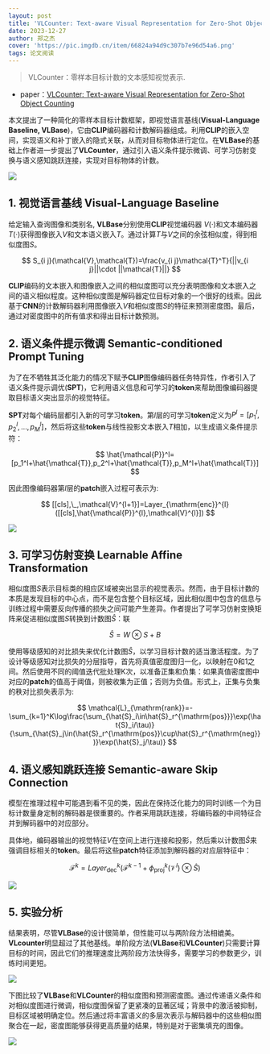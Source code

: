 ```yaml
---
layout: post
title: 'VLCounter: Text-aware Visual Representation for Zero-Shot Object Counting'
date: 2023-12-27
author: 郑之杰
cover: 'https://pic.imgdb.cn/item/66824a94d9c307b7e96d54a6.png'
tags: 论文阅读
---
```


> VLCounter：零样本目标计数的文本感知视觉表示.

- paper：[VLCounter: Text-aware Visual Representation for Zero-Shot Object Counting](https://arxiv.org/abs/2312.16580)

本文提出了一种简化的零样本目标计数框架，即视觉语言基线(**Visual-Language Baseline, VLBase**)，它由**CLIP**编码器和计数解码器组成。利用**CLIP**的嵌入空间，实现语义和补丁嵌入的隐式关联，从而对目标物体进行定位。在**VLBase**的基础上作者进一步提出了**VLCounter**，通过引入语义条件提示微调、可学习仿射变换与语义感知跳跃连接，实现对目标物体的计数。

![](https://pic.imgdb.cn/item/66824eacd9c307b7e9739c62.png)

## 1. 视觉语言基线 Visual-Language Baseline

给定输入查询图像和类别名, **VLBase**分别使用**CLIP**视觉编码器 $V(·)$和文本编码器 $T(·)$获得图像嵌入$V$和文本语义嵌入$T$。通过计算$T$与$V$之间的余弦相似度，得到相似度图$S$。


$$
S_{i j}(\mathcal{V},\mathcal{T})=\frac{v_{i j}\mathcal{T}^T}{||v_{i j}||\cdot ||\mathcal{T}||}
$$

**CLIP**编码的文本嵌入和图像嵌入之间的相似度图可以充分表明图像和文本嵌入之间的语义相似程度。这种相似度图是解码器定位目标对象的一个很好的线索。因此基于**CNN**的计数解码器利用图像嵌入$V$和相似度图$S$的特征来预测密度图。最后，通过对密度图中的所有值求和得出目标计数预测。

## 2. 语义条件提示微调 Semantic-conditioned Prompt Tuning

为了在不牺牲其泛化能力的情况下赋予**CLIP**图像编码器任务特异性，作者引入了语义条件提示调优(**SPT**)，它利用语义信息和可学习的**token**来帮助图像编码器提取目标语义突出显示的视觉特征。

**SPT**对每个编码层都引入新的可学习**token**。第$l$层的可学习**token**定义为$P^l = [p^l_1, p^l_2,...,p^l_M]$，然后将这些**token**与线性投影文本嵌入$T$相加，以生成语义条件提示符：

$$
\hat{\mathcal{P}}^l=[p_1^l+\hat{\mathcal{T}},p_2^l+\hat{\mathcal{T}},p_M^l+\hat{\mathcal{T}}]
$$

因此图像编码器第$l$层的**patch**嵌入过程可表示为:

$$
[[cls],\_,\mathcal{V}^{l+1}]=Layer_{\mathrm{enc}}^{l}([[cls],\hat{\mathcal{P}}^{l},\mathcal{V}^{l}])
$$

![](https://pic.imgdb.cn/item/66825166d9c307b7e97803a5.png)

## 3. 可学习仿射变换 Learnable Affine Transformation

相似度图$S$表示目标类的相应区域被突出显示的视觉表示。然而，由于目标计数的本质是发现目标的中心点，而不是包含整个目标区域，因此相似图中包含的信息与训练过程中需要反向传播的损失之间可能产生差异。作者提出了可学习仿射变换矩阵来促进相似度图$S$转换到计数图$\hat{S}$：联

$$
\hat{S}=W\otimes S+B
$$

使用等级感知的对比损失来优化计数图$\hat{S}$，以学习目标计数的适当激活程度。为了设计等级感知对比损失的分层指导，首先将真值密度图归一化，以映射在0和1之间。然后使用不同的阈值迭代批处理K次，以准备正集和负集：如果真值密度图中对应的**patch**的值高于阈值，则被收集为正值；否则为负值。形式上，正集与负集的秩对比损失表示为:

$$
\mathcal{L}_{\mathrm{rank}}=-\sum_{k=1}^K\log\frac{\sum_{\hat{S}_i\in\hat{S}_r^{\mathrm{pos}}}\exp(\hat{S}_i/\tau)}{\sum_{\hat{S}_j\in(\hat{S}_r^{\mathrm{pos}}\cup\hat{S}_r^{\mathrm{neg}})}\exp(\hat{S}_j/\tau)}
$$

## 4. 语义感知跳跃连接 Semantic-aware Skip Connection

模型在推理过程中可能遇到看不见的类，因此在保持泛化能力的同时训练一个为目标计数量身定制的解码器是很重要的。作者采用跳跃连接，将编码器的中间特征合并到解码器中的对应部分。

具体地，编码器输出的视觉特征$V$在空间上进行连接和投影，然后乘以计数图$\hat{S}$来强调目标相关的**token**。最后将这些**patch**特征添加到解码器的对应层特征中：

$$
\mathcal{F}^k=Layer_{\mathrm{dec}}^k(\mathcal{F}^{k-1}+\phi_{\mathrm{proj}}^k(\mathcal{V}^l)\otimes\hat{S})
$$

![](https://pic.imgdb.cn/item/66825406d9c307b7e97cab42.png)

## 5. 实验分析

结果表明，尽管**VLBase**的设计很简单，但性能可以与两阶段方法相媲美。**VLcounter**明显超过了其他基线。单阶段方法(**VLBase**和**VLCounter**)只需要计算目标的时间，因此它们的推理速度比两阶段方法快得多，需要学习的参数更少，训练时间更短。

![](https://pic.imgdb.cn/item/66825629d9c307b7e9808b5b.png)

下图比较了**VLBase**和**VLCounter**的相似度图和预测密度图。通过传递语义条件和对相似度图进行微调，相似度图保留了更紧凑的显著区域；背景中的激活被抑制，目标区域被明确定位。然后通过将丰富语义的多层次表示与解码器中的这些相似图聚合在一起，密度图能够获得更高质量的结果，特别是对于密集填充的图像。

![](https://pic.imgdb.cn/item/668256c7d9c307b7e9816981.png)